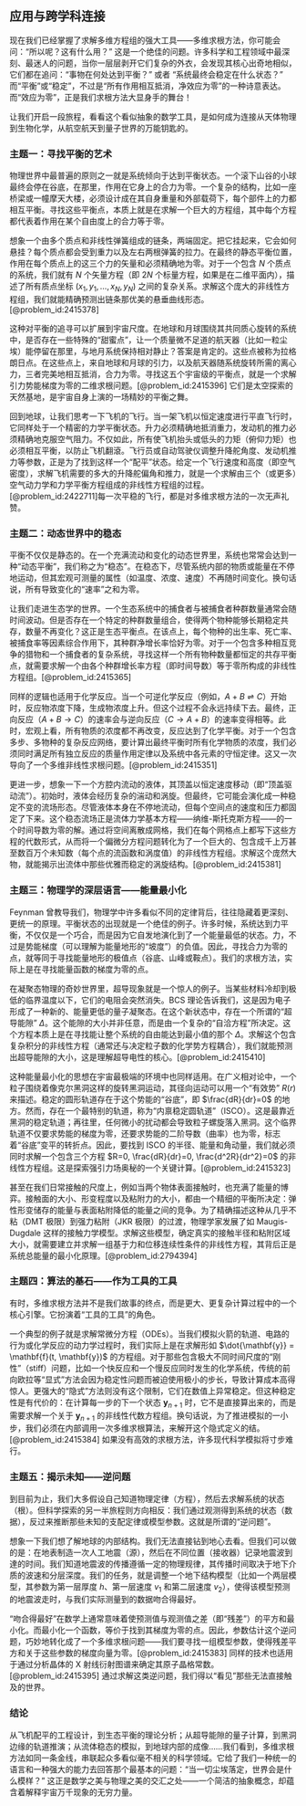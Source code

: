 ## 应用与跨学科连接

现在我们已经掌握了求解多维方程组的强大工具——多维求根方法，你可能会问：“所以呢？这有什么用？” 这是一个绝佳的问题。许多科学和工程领域中最深刻、最迷人的问题，当你一层层剥开它们复杂的外衣，会发现其核心出奇地相似，它们都在追问：“事物在何处达到平衡？” 或者 “系统最终会稳定在什么状态？” 而“平衡”或“稳定”，不过是“所有作用相互抵消，净效应为零”的一种诗意表达。而“效应为零”，正是我们求根方法大显身手的舞台！

让我们开启一段旅程，看看这个看似抽象的数学工具，是如何成为连接从天体物理到生物化学，从航空航天到量子世界的万能钥匙的。

### 主题一：寻找平衡的艺术

物理世界中最普遍的原则之一就是系统倾向于达到平衡状态。一个滚下山谷的小球最终会停在谷底，在那里，作用在它身上的合力为零。一个复杂的结构，比如一座桥梁或一幢摩天大楼，必须设计成在其自身重量和外部载荷下，每个部件上的力都相互平衡。寻找这些平衡点，本质上就是在求解一个巨大的方程组，其中每个方程都代表着作用在某个自由度上的合力等于零。

想象一个由多个质点和非线性弹簧组成的链条，两端固定。把它挂起来，它会如何悬挂？每个质点都会受到重力以及左右两根弹簧的拉力。在最终的静态平衡位置，作用在每个质点上的这三个力的矢量和必须精确地为零。对于一个包含 $N$ 个质点的系统，我们就有 $N$ 个矢量方程（即 $2N$ 个标量方程，如果是在二维平面内），描述了所有质点坐标 $(x_1, y_1, \dots, x_N, y_N)$ 之间的复杂关系。求解这个庞大的非线性方程组，我们就能精确预测出链条那优美的悬垂曲线形态。[@problem_id:2415378]

这种对平衡的追寻可以扩展到宇宙尺度。在地球和月球围绕其共同质心旋转的系统中，是否存在一些特殊的“甜蜜点”，让一个质量微不足道的航天器（比如一粒尘埃）能停留在那里，与地月系统保持相对静止？答案是肯定的。这些点被称为拉格朗日点。在这些点上，来自地球和月球的引力，以及航天器随系统旋转所需的离心力，三者完美地相互抵消，合力为零。寻找这五个宇宙级的平衡点，就是一个求解引力势能梯度为零的二维求根问题。[@problem_id:2415396] 它们是太空探索的天然基地，是宇宙自身上演的一场精妙的平衡之舞。

回到地球，让我们思考一下飞机的飞行。当一架飞机以恒定速度进行平直飞行时，它同样处于一个精密的力学平衡状态。升力必须精确地抵消重力，发动机的推力必须精确地克服空气阻力。不仅如此，所有使飞机抬头或低头的力矩（俯仰力矩）也必须相互平衡，以防止飞机翻滾。飞行员或自动驾驶仪调整升降舵角度、发动机推力等参数，正是为了找到这样一个“配平”状态。给定一个飞行速度和高度（即空气密度），求解飞机需要的多大的升降舵偏角和推力，就是一个求解由三个（或更多）空气动力学和力学平衡方程组成的非线性方程组的过程。[@problem_id:2422711]每一次平稳的飞行，都是对多维求根方法的一次无声礼赞。

### 主题二：动态世界中的稳态

平衡不仅仅是静态的。在一个充满流动和变化的动态世界里，系统也常常会达到一种“动态平衡”，我们称之为“稳态”。在稳态下，尽管系统内部的物质或能量在不停地运动，但其宏观可测量的属性（如温度、浓度、速度）不再随时间变化。换句话说，所有导致变化的“速率”之和为零。

让我们走进生态学的世界。一个生态系统中的捕食者与被捕食者种群数量通常会随时间波动。但是否存在一个特定的种群数量组合，使得两个物种能够长期稳定共存，数量不再变化？这正是生态平衡点。在该点上，每个物种的出生率、死亡率、被捕食率等因素综合作用下，其种群净增长率恰好为零。对于一个包含多种相互竞争的猎物和一个捕食者的复杂系统，寻找这样一个所有物种数量都恒定的共存平衡点，就需要求解一个由各个种群增长率方程（即时间导数）等于零所构成的非线性方程组。[@problem_id:2415365]

同样的逻辑也适用于化学反应。当一个可逆化学反应（例如，$A+B \rightleftharpoons C$）开始时，反应物浓度下降，生成物浓度上升。但这个过程不会永远持续下去。最终，正向反应（$A+B \to C$）的速率会与逆向反应（$C \to A+B$）的速率变得相等。此时，宏观上看，所有物质的浓度都不再改变，反应达到了化学平衡。对于一个包含多步、多物种的复杂反应网络，要计算出最终平衡时所有化学物质的浓度，我们必须同时满足所有独立反应的质量作用定律以及系统中各元素的守恒定律。这又一次导向了一个多维非线性求根问题。[@problem_id:2415351]

更进一步，想象一下一个方腔内流动的液体，其顶盖以恒定速度移动（即“顶盖驱动流”）。初始时，液体会经历复杂的湍动和涡旋。但最终，它可能会演化成一种稳定不变的流场形态。尽管液体本身在不停地流动，但每个空间点的速度和压力都固定了下来。这个稳态流场正是流体力学基本方程——纳维-斯托克斯方程——的一个时间导数为零的解。通过将空间离散成网格，我们在每个网格点上都写下这些方程的代数形式，从而将一个偏微分方程问题转化为了一个巨大的、包含成千上万甚至数百万个未知数（每个点的流函数和涡度值）的非线性方程组。求解这个庞然大物，就能揭示出流体中那些优雅而稳定的涡旋结构。[@problem_id:2415381]

### 主题三：物理学的深层语言——能量最小化

Feynman 曾教导我们，物理学中许多看似不同的定律背后，往往隐藏着更深刻、更统一的原理。平衡状态的出现就是一个绝佳的例子。许多时候，系统达到力平衡，不仅仅是一个巧合，而是因为它自发地演化到了一个能量最低的状态。力，不过是势能梯度（可以理解为能量地形的“坡度”）的负值。因此，寻找合力为零的点，就等同于寻找能量地形的极值点（谷底、山峰或鞍点）。我们的求根方法，实际上是在寻找能量函数的梯度为零的点。

在凝聚态物理的奇妙世界里，超导现象就是一个惊人的例子。当某些材料冷却到极低的临界温度以下，它们的电阻会突然消失。BCS 理论告诉我们，这是因为电子形成了一种新的、能量更低的量子凝聚态。在这个新状态中，存在一个所谓的“超导能隙” $\Delta$。这个能隙的大小并非任意，而是由一个复杂的“自洽方程”所决定。这个方程本质上是在寻找能让整个系统的自由能达到最小值的那个 $\Delta$。求解这个包含复杂积分的非线性方程（通常还与决定粒子数的化学势方程耦合），我们就能预测出超导能隙的大小，这是理解超导电性的核心。[@problem_id:2415410]

这种能量最小化的思想在宇宙最极端的环境中也同样适用。在广义相对论中，一个粒子围绕着像克尔黑洞这样的旋转黑洞运动，其径向运动可以用一个“有效势” $R(r)$ 来描述。稳定的圆形轨道存在于这个势能的“谷底”，即 $\frac{dR}{dr}=0$ 的地方。然而，存在一个最特别的轨道，称为“内禀稳定圆轨道”（ISCO）。这是最靠近黑洞的稳定轨道；再往里，任何微小的扰动都会导致粒子螺旋落入黑洞。这个临界轨道不仅要求势能的梯度为零，还要求势能的二阶导数（曲率）也为零，标志着“谷底”变平的转折点。因此，要找到 ISCO 的半径、能量和角动量，我们就必须同时求解一个包含三个方程 $R=0, \frac{dR}{dr}=0, \frac{d^2R}{dr^2}=0$ 的非线性方程组。这是探索强引力场奥秘的一个关键计算。[@problem_id:2415323]

甚至在我们日常接触的尺度上，例如当两个物体表面接触时，也充满了能量的博弈。接触面的大小、形变程度以及粘附力的大小，都由一个精细的平衡所决定：弹性形变储存的能量与表面粘附降低的能量之间的竞争。为了精确描述这种从几乎不粘（DMT 极限）到强力粘附（JKR 极限）的过渡，物理学家发展了如 Maugis-Dugdale 这样的接触力学模型。求解这些模型，确定真实的接触半径和粘附区域大小，就需要建立并求解一组基于力和位移连续性条件的非线性方程，其背后正是系统总能量的最小化原理。[@problem_id:2794394]

### 主题四：算法的基石——作为工具的工具

有时，多维求根方法并不是我们故事的终点，而是更大、更复杂计算过程中的一个核心引擎。它扮演着“工具的工具”的角色。

一个典型的例子就是求解常微分方程（ODEs）。当我们模拟火箭的轨道、电路的行为或化学反应的动力学过程时，我们实际上是在求解形如 $\dot{\mathbf{y}} = \mathbf{f}(t, \mathbf{y})$ 的方程组。对于那些包含极大不同时间尺度的“刚性”（stiff）问题，比如一个快反应和一个慢反应同时发生的化学系统，传统的前向欧拉等“显式”方法会因为稳定性问题而被迫使用极小的步长，导致计算成本高得惊人。更强大的“隐式”方法则没有这个限制，它们在数值上异常稳定。但这种稳定性是有代价的：在计算每一步的下一个状态 $\mathbf{y}_{n+1}$ 时，它不是直接算出来的，而是需要求解一个关于 $\mathbf{y}_{n+1}$ 的非线性代数方程组。换句话说，为了推进模拟的一小步，我们必须在内部调用一次多维求根算法，来解开这个隐式定义的结。[@problem_id:2415384] 如果没有高效的求根方法，许多现代科学模拟将寸步难行。

### 主题五：揭示未知——逆问题

到目前为止，我们大多假设自己知道物理定律（方程），然后去求解系统的状态（根）。但科学探索的另一半旅程则方向相反：我们通过观测得到系统的状态（数据），反过来推断那些未知的支配定律或模型参数。这就是所谓的“逆问题”。

想象一下我们想了解地球的内部结构。我们无法直接钻到地心去看。但我们可以做的是：在地表制造一次人工地震（源），然后在不同位置（接收器）记录地震波到達的时间。我们知道地震波的传播遵循一定的物理规律，其传播时间取决于地下介质的波速和分层深度。我们的任务，就是调整一个地下结构模型（比如一个两层模型，其参数为第一层厚度 $h$、第一层速度 $v_1$ 和第二层速度 $v_2$），使得该模型预测的地震波走时，与我们实际测量到的数据吻合得最好。

“吻合得最好”在数学上通常意味着使预测值与观测值之差（即“残差”）的平方和最小化。而最小化一个函数，等价于找到其梯度为零的点。因此，参数估计这个逆问题，巧妙地转化成了一个多维求根问题——我们要寻找一组模型参数，使得残差平方和关于这些参数的梯度向量为零。[@problem_id:2415383] 同样的技术也适用于通过分析晶体的 X 射线衍射图谱来确定其原子晶格常数。[@problem_id:2415395] 通过求解这类逆问题，我们得以“看见”那些无法直接触及的世界。

### 结论

从飞机配平的工程设计，到生态平衡的理论分析；从超导能隙的量子计算，到黑洞边缘的轨道推演；从流体稳态的模拟，到地球内部的成像……我们看到，多维求根方法如同一条金线，串联起众多看似毫不相关的科学领域。它给了我们一种统一的语言和一种强大的能力去回答那个最基本的问题：“当一切尘埃落定，世界会是什么模样？” 这正是数学之美与物理之美的交汇之处——一个简洁的抽象概念，却蕴含着解释宇宙万千现象的无穷力量。